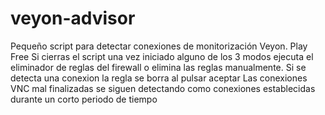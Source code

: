 # veyon-advisor
Pequeño script para detectar conexiones de monitorización Veyon. Play Free
Si cierras el script una vez iniciado alguno de los 3 modos ejecuta el eliminador de reglas del firewall o elimina las reglas manualmente.
Si se detecta una conexion la regla se borra al pulsar aceptar
Las conexiones VNC mal finalizadas se siguen detectando como conexiones establecidas durante un corto periodo de tiempo
